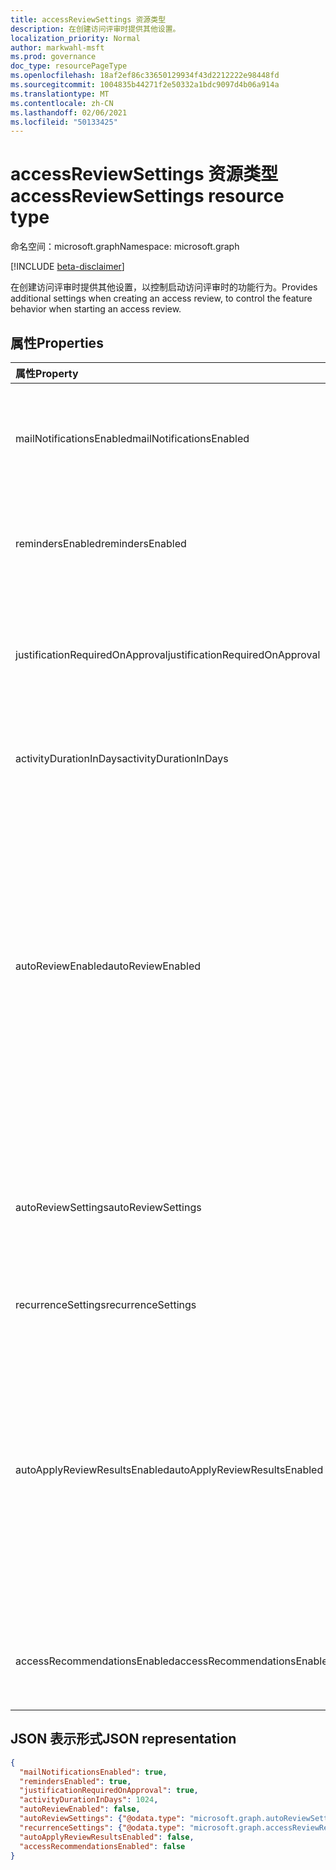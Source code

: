 ```yaml
---
title: accessReviewSettings 资源类型
description: 在创建访问评审时提供其他设置。
localization_priority: Normal
author: markwahl-msft
ms.prod: governance
doc_type: resourcePageType
ms.openlocfilehash: 18af2ef86c33650129934f43d2212222e98448fd
ms.sourcegitcommit: 1004835b44271f2e50332a1bdc9097d4b06a914a
ms.translationtype: MT
ms.contentlocale: zh-CN
ms.lasthandoff: 02/06/2021
ms.locfileid: "50133425"
---
```

# <a name="accessreviewsettings-resource-type"></a><span data-ttu-id="90c59-103">accessReviewSettings 资源类型</span><span class="sxs-lookup"><span data-stu-id="90c59-103">accessReviewSettings resource type</span></span>

<span data-ttu-id="90c59-104">命名空间：microsoft.graph</span><span class="sxs-lookup"><span data-stu-id="90c59-104">Namespace: microsoft.graph</span></span>

[!INCLUDE [beta-disclaimer](../../includes/beta-disclaimer.md)]

<span data-ttu-id="90c59-105">在创建访问评审时提供其他设置，以控制启动访问评审时的功能行为。</span><span class="sxs-lookup"><span data-stu-id="90c59-105">Provides additional settings when creating an access review, to control the feature behavior when starting an access review.</span></span>

## <a name="properties"></a><span data-ttu-id="90c59-106">属性</span><span class="sxs-lookup"><span data-stu-id="90c59-106">Properties</span></span>

| <span data-ttu-id="90c59-107">属性</span><span class="sxs-lookup"><span data-stu-id="90c59-107">Property</span></span> | <span data-ttu-id="90c59-108">类型</span><span class="sxs-lookup"><span data-stu-id="90c59-108">Type</span></span> | <span data-ttu-id="90c59-109">说明</span><span class="sxs-lookup"><span data-stu-id="90c59-109">Description</span></span> |
| :------- | :--- | :---------- |
| <span data-ttu-id="90c59-110">mailNotificationsEnabled</span><span class="sxs-lookup"><span data-stu-id="90c59-110">mailNotificationsEnabled</span></span> | <span data-ttu-id="90c59-111">Boolean</span><span class="sxs-lookup"><span data-stu-id="90c59-111">Boolean</span></span> | <span data-ttu-id="90c59-112">指示是否已启用向审阅者和审阅创建者发送邮件。</span><span class="sxs-lookup"><span data-stu-id="90c59-112">Indicates whether sending mails to reviewers and the review creator is enabled.</span></span> |
| <span data-ttu-id="90c59-113">remindersEnabled</span><span class="sxs-lookup"><span data-stu-id="90c59-113">remindersEnabled</span></span> | <span data-ttu-id="90c59-114">Boolean</span><span class="sxs-lookup"><span data-stu-id="90c59-114">Boolean</span></span> | <span data-ttu-id="90c59-115">指示是否已启用向审阅者发送提醒电子邮件。</span><span class="sxs-lookup"><span data-stu-id="90c59-115">Indicates whether sending reminder emails to reviewers is enabled.</span></span> |
| <span data-ttu-id="90c59-116">justificationRequiredOnApproval</span><span class="sxs-lookup"><span data-stu-id="90c59-116">justificationRequiredOnApproval</span></span> | <span data-ttu-id="90c59-117">Boolean</span><span class="sxs-lookup"><span data-stu-id="90c59-117">Boolean</span></span> | <span data-ttu-id="90c59-118">指示审阅者在审阅访问权限时是否需要提供理由。</span><span class="sxs-lookup"><span data-stu-id="90c59-118">Indicates whether reviewers are required to provide a justification when reviewing access.</span></span> |
| <span data-ttu-id="90c59-119">activityDurationInDays</span><span class="sxs-lookup"><span data-stu-id="90c59-119">activityDurationInDays</span></span> | <span data-ttu-id="90c59-120">Int64</span><span class="sxs-lookup"><span data-stu-id="90c59-120">Int64</span></span> | <span data-ttu-id="90c59-121">要向审阅者显示的用户活动天数。</span><span class="sxs-lookup"><span data-stu-id="90c59-121">The number of days of user activities to show to reviewers.</span></span> |
| <span data-ttu-id="90c59-122">autoReviewEnabled</span><span class="sxs-lookup"><span data-stu-id="90c59-122">autoReviewEnabled</span></span> | <span data-ttu-id="90c59-123">Boolean</span><span class="sxs-lookup"><span data-stu-id="90c59-123">Boolean</span></span> | <span data-ttu-id="90c59-124">指示在审阅者未提供决策时是否应该设置决策。</span><span class="sxs-lookup"><span data-stu-id="90c59-124">Indicates whether a decision should be set if the reviewer did not supply one.</span></span> <span data-ttu-id="90c59-125">在启用自动应用时使用。</span><span class="sxs-lookup"><span data-stu-id="90c59-125">For use when auto-apply is enabled.</span></span> <span data-ttu-id="90c59-126">如果您不希望记录审阅决定，除非审阅者做出明确选择，请设置为 `false` 。</span><span class="sxs-lookup"><span data-stu-id="90c59-126">If you don't want to have a review decision recorded unless the reviewer makes an explicit choice, set it to `false`.</span></span>|
| <span data-ttu-id="90c59-127">autoReviewSettings</span><span class="sxs-lookup"><span data-stu-id="90c59-127">autoReviewSettings</span></span> | [<span data-ttu-id="90c59-128">autoReviewSettings</span><span class="sxs-lookup"><span data-stu-id="90c59-128">autoReviewSettings</span></span>](autoreviewsettings.md) | <span data-ttu-id="90c59-129">功能如何设置审阅决策的详细设置。</span><span class="sxs-lookup"><span data-stu-id="90c59-129">Detailed settings for how the feature should set the review decision.</span></span> <span data-ttu-id="90c59-130">在启用自动应用时使用。</span><span class="sxs-lookup"><span data-stu-id="90c59-130">For use when auto-apply is enabled.</span></span> |
| <span data-ttu-id="90c59-131">recurrenceSettings</span><span class="sxs-lookup"><span data-stu-id="90c59-131">recurrenceSettings</span></span> | [<span data-ttu-id="90c59-132">accessReviewRecurrenceSettings</span><span class="sxs-lookup"><span data-stu-id="90c59-132">accessReviewRecurrenceSettings</span></span>](accessreviewrecurrencesettings.md) | <span data-ttu-id="90c59-133">定期的详细设置。</span><span class="sxs-lookup"><span data-stu-id="90c59-133">Detailed settings for recurrence.</span></span> |
| <span data-ttu-id="90c59-134">autoApplyReviewResultsEnabled</span><span class="sxs-lookup"><span data-stu-id="90c59-134">autoApplyReviewResultsEnabled</span></span> | <span data-ttu-id="90c59-135">Boolean</span><span class="sxs-lookup"><span data-stu-id="90c59-135">Boolean</span></span> | <span data-ttu-id="90c59-136">指示是否启用自动应用功能（用于自动更改目标对象访问资源）。</span><span class="sxs-lookup"><span data-stu-id="90c59-136">Indicates whether the auto-apply capability, to automatically change the target object access resource, is enabled.</span></span>  <span data-ttu-id="90c59-137">如果未启用，则用户必须在审阅完成后应用访问评审。</span><span class="sxs-lookup"><span data-stu-id="90c59-137">If not enabled, a user must, after the review completes, apply the access review.</span></span> |
| <span data-ttu-id="90c59-138">accessRecommendationsEnabled</span><span class="sxs-lookup"><span data-stu-id="90c59-138">accessRecommendationsEnabled</span></span> | <span data-ttu-id="90c59-139">Boolean</span><span class="sxs-lookup"><span data-stu-id="90c59-139">Boolean</span></span> | <span data-ttu-id="90c59-140">指示是否已启用向审阅者显示建议。</span><span class="sxs-lookup"><span data-stu-id="90c59-140">Indicates whether showing recommendations to reviewers is enabled.</span></span> |

## <a name="json-representation"></a><span data-ttu-id="90c59-141">JSON 表示形式</span><span class="sxs-lookup"><span data-stu-id="90c59-141">JSON representation</span></span>
<!-- {
  "blockType": "resource",
  "@odata.type": "microsoft.graph.accessReviewSettings"
}-->
```json
{
  "mailNotificationsEnabled": true,
  "remindersEnabled": true,  
  "justificationRequiredOnApproval": true,
  "activityDurationInDays": 1024,
  "autoReviewEnabled": false,
  "autoReviewSettings": {"@odata.type": "microsoft.graph.autoReviewSettings"},
  "recurrenceSettings": {"@odata.type": "microsoft.graph.accessReviewRecurrenceSettings"},
  "autoApplyReviewResultsEnabled": false,
  "accessRecommendationsEnabled": false
}
```
<!-- uuid: 8fcb5dbc-d5aa-4681-8e31-b001d5168d79
2015-10-25 14:57:30 UTC -->
<!--
{
  "type": "#page.annotation",
  "description": "accessReviewSettings resource",
  "keywords": "",
  "section": "documentation",
  "tocPath": "",
  "suppressions": []
}
-->
